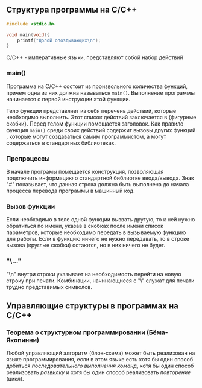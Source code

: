 ## Структура программы на C/С++
```C
#include <stdio.h>

void main(void){
	printf("Долой опоздывающих\n");
}
```
C/C++ - императивные языки, представляют собой набор действий

### main()
Программа на C/C++ состоит из произвольного количества функций, причем одна из них должна называться `main()`. Выполнение программы начинается с первой инструкции этой функции.

Тело функции представляет из себя перечень действий, которые необходимо выполнить. Этот список действий заключается в {фигурные скобки}. Перед телом функции помещается заголовок. Как правило функция `main()` среди своих действий содержит вызовы других функций , которые могут создаваться самим программистом, а могут содержаться в стандартных библиотеках.
### Препроцессы
В начале програмы помещается конструкция, позволяющая подключить информацию о стандартной библиотке ввода/вывода. Знак "#" показывает, что данная строка должна быть выполнена до начала процесса перевода программы в машинный код.
### Вызов функции
Если необходимо в теле одной функции вызвать другую, то к ней нужно обратиться по имени, указав в скобках после имени список параметров, которые необходимо передать в вызываемую функцию для работы.
Если в функцию ничего не нужно передавать, то в строке вызова (круглые скобки) остаются, но в них ничего не будет.
### "\\..."
"\\n" внутри строки указывает на необходимость перейти на новую строку при печати.
Комбинации, начинающиеся с "\\" служат для печати трудно представимых символов.

## Управляющие структуры в программах на C/C++
### Теорема о структурном программировании (Бёма-Якопинни)
Любой управляющий алгоритм (блок-схема) может быть реализован на языке программирования, если в этом языке есть хотя бы один способ добиться *последовательного выполнения команд*, хотя бы один способ реализовать *развилку* и хотя бы один способ реализовать *повторение* (цикл).
